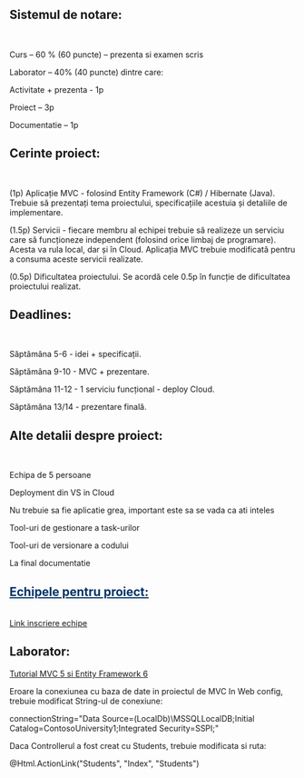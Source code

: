 <h2>Sistemul de notare:</h2>
<br>
<p>Curs – 60 % (60 puncte) – prezenta si examen scris</p>
<p>Laborator – 40% (40 puncte) dintre care:</p>
<p>Activitate + prezenta - 1p</p>
<p>Proiect – 3p</p>
<p>Documentatie – 1p</p>

<h2>Cerinte proiect: </h2>
<br>
<p>(1p) Aplicație MVC - folosind Entity Framework (C#) / Hibernate (Java). 
Trebuie să prezentați tema proiectului, specificațiile acestuia și detaliile de implementare.
</p>
<p>(1.5p) Servicii - fiecare membru al echipei trebuie să realizeze un serviciu care să funcționeze independent (folosind orice limbaj de programare). Acesta va rula local, dar și în Cloud. 
Aplicația MVC trebuie modificată pentru a consuma aceste servicii realizate.
</p>

<p>(0.5p) Dificultatea proiectului. Se acordă cele 0.5p în funcție de dificultatea proiectului realizat.</p>
<h2>Deadlines:</h2>
<br>
<p>Săptămâna 5-6 - idei + specificații.</p>
<p>Săptămâna 9-10 - MVC + prezentare.</p>
<p>Săptămâna 11-12 - 1 serviciu funcțional - deploy Cloud.</p>
<p>Săptămâna 13/14 - prezentare finală.</p>

<h2>Alte detalii despre proiect:</h2>
<br>
<p>Echipa de 5 persoane </p>
<p>Deployment din VS in Cloud </p>
<p>Nu trebuie sa fie aplicatie grea, important este sa se vada ca ati inteles</p>
<p>Tool-uri de gestionare a task-urilor </p>
<p>Tool-uri de versionare a codului </p>
<p>La final documentatie </p>
			
<h2 style="color: #003366; text-decoration: underline;">Echipele pentru proiect:</h2>
<br>
<a  href="https://docs.google.com/spreadsheets/d/1bdjM7agH89pbQ2fQrM8uGnIXSv_mgoG5OhRntwJ3iqs/edit?usp=sharing">Link inscriere echipe</a>
				

<h2>Laborator:</h2>
	
<a href="https://drive.google.com/file/d/1rNdDbqfToKVifmCQ0zmIstF5WbkBAhf9/view">Tutorial MVC 5 si Entity Framework 6</a>

<p>Eroare la conexiunea cu baza de date in proiectul de MVC
In Web config, trebuie modificat String-ul de conexiune: </p> 
<p style="font-size: 100%">connectionString="Data Source=(LocalDb)\MSSQLLocalDB;Initial Catalog=ContosoUniversity1;Integrated Security=SSPI;"</p> 
<p>Daca Controllerul a fost creat cu Students, trebuie modificata si ruta:</p> 
<p>@Html.ActionLink("Students", "Index", "Students")</p>
